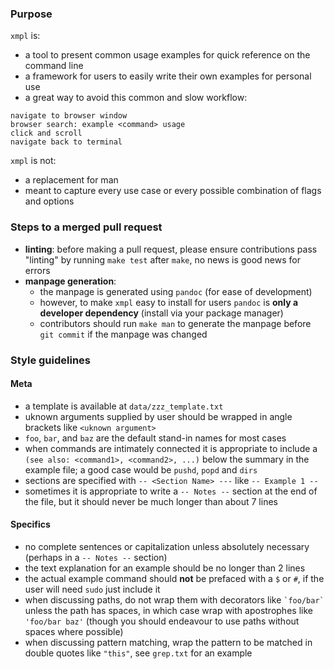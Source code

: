 
### Purpose
`xmpl` is:
- a tool to present common usage examples for quick reference on the
command line
- a framework for users to easily write their own examples for
personal use
- a great way to avoid this common and slow workflow:

```
navigate to browser window
browser search: example <command> usage
click and scroll
navigate back to terminal
```

`xmpl` is not:
- a replacement for man
- meant to capture every use case or every possible combination of
flags and options


### Steps to a merged pull request

- **linting**: before making a pull request, please ensure
contributions pass "linting" by running `make test` after `make`, no
news is good news for errors
- **manpage generation**:
    - the manpage is generated using `pandoc` (for ease of
    development)
    - however, to make `xmpl` easy to install for users `pandoc` is
    **only a developer dependency** (install via your package manager)
    - contributors should run `make man` to generate the manpage
    before `git commit` if the manpage was changed


### Style guidelines
#### Meta
- a template is available at `data/zzz_template.txt`
- uknown arguments supplied by user should be wrapped in angle
brackets like `<uknown argument>`
- `foo`, `bar`, and `baz` are the default stand-in names for most
cases
- when commands are intimately connected it is appropriate to include
a `(see also: <command1>, <command2>, ...)` below the summary in the
example file; a good case would be `pushd`, `popd` and `dirs` 
- sections are specified with `-- <Section Name> ---` like
`-- Example 1 --`
- sometimes it is appropriate to write a `-- Notes --` section at the
end of the file, but it should never be much longer than about 7 lines

#### Specifics
- no complete sentences or capitalization unless absolutely necessary
(perhaps in a `-- Notes --` section)
- the text explanation for an example should be no longer than 2 lines
- the actual example command should **not** be prefaced with a `$` or
`#`, if the user will need `sudo` just include it
- when discussing paths, do not wrap them with decorators like
`` `foo/bar` `` unless the path has spaces, in which case wrap with
apostrophes like `'foo/bar baz'` (though you should endeavour to use
paths without spaces where possible)
- when discussing pattern matching, wrap the pattern to be matched
in double quotes like `"this"`, see `grep.txt` for an example

